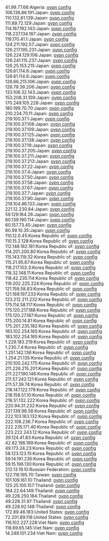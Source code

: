 41.99.77.66:Algeria: [ovpn config](vpn/41_99_77_66.ovpn)  
106.136.86.191:Japan: [ovpn config](vpn/106_136_86_191.ovpn)  
110.132.81.139:Japan: [ovpn config](vpn/110_132_81_139.ovpn)  
111.89.72.129:Japan: [ovpn config](vpn/111_89_72_129.ovpn)  
114.187.192.143:Japan: [ovpn config](vpn/114_187_192_143.ovpn)  
118.237.134.187:Japan: [ovpn config](vpn/118_237_134_187.ovpn)  
119.170.41.1:Japan: [ovpn config](vpn/119_170_41_1.ovpn)  
124.211.192.57:Japan: [ovpn config](vpn/124_211_192_57.ovpn)  
126.217.195.231:Japan: [ovpn config](vpn/126_217_195_231.ovpn)  
126.224.129.106:Japan: [ovpn config](vpn/126_224_129_106.ovpn)  
126.241.115.237:Japan: [ovpn config](vpn/126_241_115_237.ovpn)  
126.25.153.215:Japan: [ovpn config](vpn/126_25_153_215.ovpn)  
126.61.114.8:Japan: [ovpn config](vpn/126_61_114_8.ovpn)  
126.61.114.8:Japan: [ovpn config](vpn/126_61_114_8.ovpn)  
126.66.215.106:Japan: [ovpn config](vpn/126_66_215_106.ovpn)  
126.79.39.206:Japan: [ovpn config](vpn/126_79_39_206.ovpn)  
133.106.32.143:Japan: [ovpn config](vpn/133_106_32_143.ovpn)  
153.208.31.109:Japan: [ovpn config](vpn/153_208_31_109.ovpn)  
170.249.105.228:Japan: [ovpn config](vpn/170_249_105_228.ovpn)  
180.199.70.70:Japan: [ovpn config](vpn/180_199_70_70.ovpn)  
210.234.70.11:Japan: [ovpn config](vpn/210_234_70_11.ovpn)  
219.100.37.1:Japan: [ovpn config](vpn/219_100_37_1.ovpn)  
219.100.37.108:Japan: [ovpn config](vpn/219_100_37_108.ovpn)  
219.100.37.109:Japan: [ovpn config](vpn/219_100_37_109.ovpn)  
219.100.37.125:Japan: [ovpn config](vpn/219_100_37_125.ovpn)  
219.100.37.138:Japan: [ovpn config](vpn/219_100_37_138.ovpn)  
219.100.37.19:Japan: [ovpn config](vpn/219_100_37_19.ovpn)  
219.100.37.205:Japan: [ovpn config](vpn/219_100_37_205.ovpn)  
219.100.37.211:Japan: [ovpn config](vpn/219_100_37_211.ovpn)  
219.100.37.213:Japan: [ovpn config](vpn/219_100_37_213.ovpn)  
219.100.37.22:Japan: [ovpn config](vpn/219_100_37_22.ovpn)  
219.100.37.4:Japan: [ovpn config](vpn/219_100_37_4.ovpn)  
219.100.37.50:Japan: [ovpn config](vpn/219_100_37_50.ovpn)  
219.100.37.58:Japan: [ovpn config](vpn/219_100_37_58.ovpn)  
219.100.37.67:Japan: [ovpn config](vpn/219_100_37_67.ovpn)  
219.100.37.7:Japan: [ovpn config](vpn/219_100_37_7.ovpn)  
219.100.37.90:Japan: [ovpn config](vpn/219_100_37_90.ovpn)  
219.104.86.133:Japan: [ovpn config](vpn/219_104_86_133.ovpn)  
221.12.230.84:Japan: [ovpn config](vpn/221_12_230_84.ovpn)  
59.129.164.26:Japan: [ovpn config](vpn/59_129_164_26.ovpn)  
60.139.190.114:Japan: [ovpn config](vpn/60_139_190_114.ovpn)  
60.157.73.45:Japan: [ovpn config](vpn/60_157_73_45.ovpn)  
60.99.10.35:Japan: [ovpn config](vpn/60_99_10_35.ovpn)  
110.12.0.45:Korea Republic of: [ovpn config](vpn/110_12_0_45.ovpn)  
110.15.2.128:Korea Republic of: [ovpn config](vpn/110_15_2_128.ovpn)  
112.148.182.181:Korea Republic of: [ovpn config](vpn/112_148_182_181.ovpn)  
114.201.200.80:Korea Republic of: [ovpn config](vpn/114_201_200_80.ovpn)  
115.143.119.32:Korea Republic of: [ovpn config](vpn/115_143_119_32.ovpn)  
115.21.95.67:Korea Republic of: [ovpn config](vpn/115_21_95_67.ovpn)  
118.217.102.3:Korea Republic of: [ovpn config](vpn/118_217_102_3.ovpn)  
118.32.148.11:Korea Republic of: [ovpn config](vpn/118_32_148_11.ovpn)  
118.42.235.114:Korea Republic of: [ovpn config](vpn/118_42_235_114.ovpn)  
119.202.225.224:Korea Republic of: [ovpn config](vpn/119_202_225_224.ovpn)  
121.159.58.83:Korea Republic of: [ovpn config](vpn/121_159_58_83.ovpn)  
121.169.197.233:Korea Republic of: [ovpn config](vpn/121_169_197_233.ovpn)  
123.212.211.232:Korea Republic of: [ovpn config](vpn/123_212_211_232.ovpn)  
175.114.58.117:Korea Republic of: [ovpn config](vpn/175_114_58_117.ovpn)  
175.120.217.188:Korea Republic of: [ovpn config](vpn/175_120_217_188.ovpn)  
175.120.27.187:Korea Republic of: [ovpn config](vpn/175_120_27_187.ovpn)  
175.200.14.81:Korea Republic of: [ovpn config](vpn/175_200_14_81.ovpn)  
175.201.235.182:Korea Republic of: [ovpn config](vpn/175_201_235_182.ovpn)  
183.102.254.165:Korea Republic of: [ovpn config](vpn/183_102_254_165.ovpn)  
183.102.254.165:Korea Republic of: [ovpn config](vpn/183_102_254_165.ovpn)  
1.229.183.219:Korea Republic of: [ovpn config](vpn/1_229_183_219.ovpn)  
1.230.7.4:Korea Republic of: [ovpn config](vpn/1_230_7_4.ovpn)  
1.251.142.136:Korea Republic of: [ovpn config](vpn/1_251_142_136.ovpn)  
1.254.21.135:Korea Republic of: [ovpn config](vpn/1_254_21_135.ovpn)  
210.100.242.175:Korea Republic of: [ovpn config](vpn/210_100_242_175.ovpn)  
211.226.215.201:Korea Republic of: [ovpn config](vpn/211_226_215_201.ovpn)  
211.227.190.146:Korea Republic of: [ovpn config](vpn/211_227_190_146.ovpn)  
211.57.242.121:Korea Republic of: [ovpn config](vpn/211_57_242_121.ovpn)  
211.57.39.74:Korea Republic of: [ovpn config](vpn/211_57_39_74.ovpn)  
218.147.122.179:Korea Republic of: [ovpn config](vpn/218_147_122_179.ovpn)  
218.158.51.10:Korea Republic of: [ovpn config](vpn/218_158_51_10.ovpn)  
218.51.132.222:Korea Republic of: [ovpn config](vpn/218_51_132_222.ovpn)  
220.94.31.232:Korea Republic of: [ovpn config](vpn/220_94_31_232.ovpn)  
221.139.96.58:Korea Republic of: [ovpn config](vpn/221_139_96_58.ovpn)  
222.103.163.132:Korea Republic of: [ovpn config](vpn/222_103_163_132.ovpn)  
222.108.236.7:Korea Republic of: [ovpn config](vpn/222_108_236_7.ovpn)  
222.235.171.40:Korea Republic of: [ovpn config](vpn/222_235_171_40.ovpn)  
223.222.243.12:Korea Republic of: [ovpn config](vpn/223_222_243_12.ovpn)  
39.124.41.83:Korea Republic of: [ovpn config](vpn/39_124_41_83.ovpn)  
42.82.198.189:Korea Republic of: [ovpn config](vpn/42_82_198_189.ovpn)  
49.173.24.23:Korea Republic of: [ovpn config](vpn/49_173_24_23.ovpn)  
58.123.123.15:Korea Republic of: [ovpn config](vpn/58_123_123_15.ovpn)  
59.14.191.236:Korea Republic of: [ovpn config](vpn/59_14_191_236.ovpn)  
59.15.196.130:Korea Republic of: [ovpn config](vpn/59_15_196_130.ovpn)  
212.13.19.10:Russian Federation: [ovpn config](vpn/212_13_19_10.ovpn)  
122.116.195.70:Taiwan: [ovpn config](vpn/122_116_195_70.ovpn)  
101.109.161.10:Thailand: [ovpn config](vpn/101_109_161_10.ovpn)  
125.25.105.157:Thailand: [ovpn config](vpn/125_25_105_157.ovpn)  
184.22.64.149:Thailand: [ovpn config](vpn/184_22_64_149.ovpn)  
49.228.250.184:Thailand: [ovpn config](vpn/49_228_250_184.ovpn)  
49.228.31.97:Thailand: [ovpn config](vpn/49_228_31_97.ovpn)  
49.228.92.148:Thailand: [ovpn config](vpn/49_228_92_148.ovpn)  
172.89.46.183:United States: [ovpn config](vpn/172_89_46_183.ovpn)  
72.201.89.118:United States: [ovpn config](vpn/72_201_89_118.ovpn)  
116.102.227.228:Viet Nam: [ovpn config](vpn/116_102_227_228.ovpn)  
118.69.65.145:Viet Nam: [ovpn config](vpn/118_69_65_145.ovpn)  
14.248.101.234:Viet Nam: [ovpn config](vpn/14_248_101_234.ovpn)  
